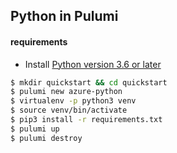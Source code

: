 ## Python in Pulumi

#### requirements
 - Install [Python version 3.6 or later](https://www.python.org/downloads/)

```sh
$ mkdir quickstart && cd quickstart
$ pulumi new azure-python
$ virtualenv -p python3 venv
$ source venv/bin/activate
$ pip3 install -r requirements.txt
$ pulumi up
$ pulumi destroy
```